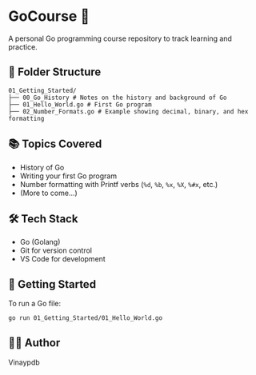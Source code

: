# GoCourse 🐹

A personal Go programming course repository to track learning and practice.

## 📁 Folder Structure
```
01_Getting_Started/
├── 00_Go_History # Notes on the history and background of Go
├── 01_Hello_World.go # First Go program
├── 02_Number_Formats.go # Example showing decimal, binary, and hex formatting

```

## 📚 Topics Covered

- History of Go
- Writing your first Go program
- Number formatting with Printf verbs (`%d`, `%b`, `%x`, `%X`, `%#x`, etc.)
- (More to come...)

## 🛠 Tech Stack

- Go (Golang)
- Git for version control
- VS Code for development

## 🚀 Getting Started

To run a Go file:

```bash
go run 01_Getting_Started/01_Hello_World.go
```

## 🧑‍💻 Author

Vinaypdb

